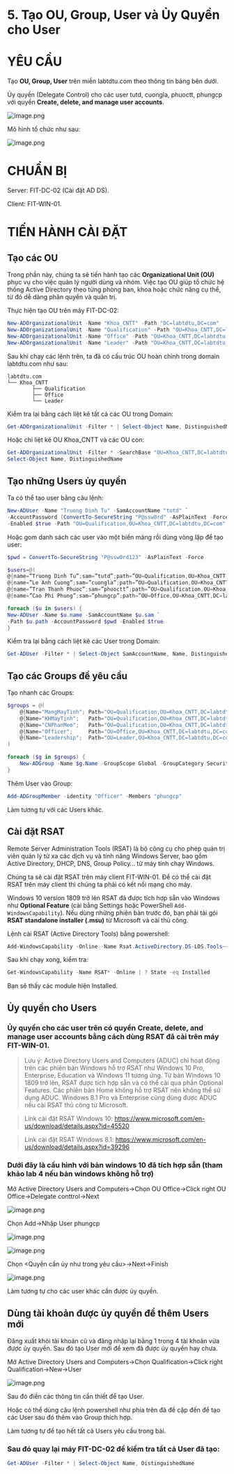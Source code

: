 # 5. Tạo OU, Group, User và Ủy Quyền cho User

# YÊU CẦU

Tạo **OU, Group, User** trên miền labtdtu.com theo thông tin bảng bên dưới.

Ủy quyền (Delegate Control) cho các user tutd, cuongla, phuoctt, phungcp với quyền **Create, delete, and manage user accounts**.

![image.png](images/image.png)

Mô hình tổ chức như sau:

![image.png](images/image%201.png)

# CHUẨN BỊ

Server: FIT-DC-02 (Cài đặt AD DS).

Client: FIT-WIN-01.

# TIẾN HÀNH CÀI ĐẶT

## Tạo các OU

Trong phần này, chúng ta sẽ tiến hành tạo các **Organizational Unit (OU)** phục vụ cho việc quản lý người dùng và nhóm. Việc tạo OU giúp tổ chức hệ thống Active Directory theo từng phòng ban, khoa hoặc chức năng cụ thể, từ đó dễ dàng phân quyền và quản trị.

Thực hiện tạo OU trên máy FIT-DC-02:

```powershell
New-ADOrganizationalUnit -Name "Khoa_CNTT" -Path "DC=labtdtu,DC=com"
New-ADOrganizationalUnit -Name "Qualification" -Path "OU=Khoa_CNTT,DC=labtdtu,DC=com"
New-ADOrganizationalUnit -Name "Office" -Path "OU=Khoa_CNTT,DC=labtdtu,DC=com"
New-ADOrganizationalUnit -Name "Leader" -Path "OU=Khoa_CNTT,DC=labtdtu,DC=com"

```

Sau khi chạy các lệnh trên, ta đã có cấu trúc OU hoàn chỉnh trong domain labtdtu.com như sau:

```
labtdtu.com
└── Khoa_CNTT
		├── Qualification
		├── Office
		└── Leader
```

Kiểm tra lại bằng cách liệt kê tất cả các OU trong Domain:

```powershell
Get-ADOrganizationalUnit -Filter * | Select-Object Name, DistinguishedName
```

Hoặc chỉ liệt kê OU Khoa_CNTT và các OU con:

```powershell
Get-ADOrganizationalUnit -Filter * -SearchBase "OU=Khoa_CNTT,DC=labtdtu,DC=com" |
Select-Object Name, DistinguishedName
```

## Tạo những Users ủy quyền

Ta có thể tạo user bằng câu lệnh:

```powershell
New-ADUser -Name "Truong Dinh Tu" -SamAccountName "tutd" `
-AccountPassword (ConvertTo-SecureString "P@ssw0rd" -AsPlainText -Force) `
-Enabled $true -Path "OU=Qualification,OU=Khoa_CNTT,DC=labtdtu,DC=com"
```

Hoặc gom danh sách các user vào một biến mảng rồi dùng vòng lặp để tạo user:

```powershell
$pwd = ConvertTo-SecureString "P@ssw0rd123" -AsPlainText -Force

$users=@(
@{name=”Truong Dinh Tu”;sam=”tutd”;path=”OU=Qualification,OU=Khoa_CNTT,DC=labtdtu,DC=com”},
@{name=”Le Anh Cuong”;sam=”cuongla”;path=”OU=Qualification,OU=Khoa_CNTT,DC=labtdtu,DC=com”},
@{name=”Tran Thanh Phuoc”;sam=”phuoctt”;path=”OU=Qualification,OU=Khoa_CNTT,DC=labtdtu,DC=com”}, 
@{name=”Cao Phi Phung”;sam=”phungcp”;path=”OU=Office,OU=Khoa_CNTT,DC=labtdtu,DC=com”})

foreach ($u in $users) {
New-ADUser -Name $u.name -SamAccountName $u.sam `
-Path $u.path -AccountPassword $pwd -Enabled $true
}
```

Kiểm tra lại bằng cách liệt kê các User trong Domain:

```powershell
Get-ADUser -Filter * | Select-Object SamAccountName, Name, DistinguishedName
```

## Tạo các Groups đề yêu cầu

Tạo nhanh các Groups:

```powershell
$groups = @(
    @{Name="MangMayTinh"; Path="OU=Qualification,OU=Khoa_CNTT,DC=labtdtu,DC=com"},
    @{Name="KHMayTinh";   Path="OU=Qualification,OU=Khoa_CNTT,DC=labtdtu,DC=com"},
    @{Name="CNPhanMem";   Path="OU=Qualification,OU=Khoa_CNTT,DC=labtdtu,DC=com"},
    @{Name="Officer";     Path="OU=Office,OU=Khoa_CNTT,DC=labtdtu,DC=com"},
    @{Name="Leadership";  Path="OU=Leader,OU=Khoa_CNTT,DC=labtdtu,DC=com"}
)

foreach ($g in $groups) {
    New-ADGroup -Name $g.Name -GroupScope Global -GroupCategory Security -Path $g.Path
}

```

Thêm User vào Group:

```powershell
Add-ADGroupMember -identity "Officer" -Members "phungcp"
```

Làm tương tự với các Users khác.

## Cài đặt RSAT

Remote Server Administration Tools (RSAT) là bộ công cụ cho phép quản trị viên quản lý từ xa các dịch vụ và tính năng Windows Server, bao gồm Active Directory, DHCP, DNS, Group Policy… từ máy tính chạy Windows.

Chúng ta sẽ cài đặt RSAT trên máy client FIT-WIN-01. Để có thể cài đặt RSAT trên máy client thì chúng ta phải có kết nối mạng cho máy. 

Windows 10 version 1809 trở lên RSAT đã được tích hợp sẵn vào Windows như **Optional Feature** (cài bằng Settings hoặc PowerShell `Add-WindowsCapability`). Nếu dùng những phiên bản trước đó, bạn phải tải gói **RSAT standalone installer (.msu)** từ Microsoft và cài thủ công.

Lệnh cài RSAT (Active Directory Tools) bằng powershell:

```powershell
Add-WindowsCapability -Online -Name Rsat.ActiveDirectory.DS-LDS.Tools~~~~0.0.1.0
```

Sau khi chạy xong, kiểm tra:

```powershell
Get-WindowsCapability -Name RSAT* -Online | ? State -eq Installed
```

Bạn sẽ thấy các module hiện Installed.

## Ủy quyền cho Users

### Ủy quyền cho các user trên có quyền Create, delete, and manage user accounts bằng cách dùng RSAT đã cài trên máy FIT-WIN-01.

> Lưu ý: Active Directory Users and Computers (ADUC) chỉ hoạt động trên các phiên bản Windows hỗ trợ RSAT như Windows 10 Pro, Enterprise, Education và Windows 11 tương ứng. 
Từ bản Windows 10 1809 trở lên, RSAT được tích hợp sẵn và có thể cài qua phần Optional Features. Các phiên bản Home không hỗ trợ RSAT nên không thể sử dụng ADUC. Windows 8.1 Pro và Enterprise cũng dùng được ADUC nếu cài RSAT thủ công từ Microsoft.
> 

> Link cài đặt RSAT Windows 10: https://www.microsoft.com/en-us/download/details.aspx?id=45520
> 

> Link cài đặt RSAT Windows 8.1: https://www.microsoft.com/en-us/download/details.aspx?id=39296
> 

### Dưới đây là cấu hình với bản windows 10 đã tích hợp sẵn (tham khảo lab 4 nếu bản windows không hỗ trợ)

Mở Active Directory Users and Computers→Chọn OU Office→Click right OU Office→Delegate conttrol→Next

![image.png](images/image%202.png)

Chọn Add→Nhập User phungcp

![image.png](images/image%203.png)

![image.png](images/image%204.png)

Chọn <Quyền cần ủy như trong yêu cầu>→Next→Finish

![image.png](images/image%205.png)

Làm tương tự cho các user khác cần được ủy quyền.

## Dùng tài khoản được ủy quyền để thêm Users mới

Đăng xuất khỏi tài khoản cũ và đăng nhập lại bằng 1 trong 4 tài khoản vừa được ủy quyền. Sau đó tạo User mới để xem đã được ủy quyền hay chưa.

Mở Active Directory Users and Computers→Chọn Qualification→Click right Qualification→New→User

![image.png](images/image%206.png)

Sau đó điền các thông tin cần thiết để tạo User.

Hoặc có thể dùng câu lệnh powershell như phía trên đã đề cập đến để tạo các User sau đó thêm vào Group thích hợp.

Làm tương tự để tạo hết tất cả Users yêu cầu trong bài.

### Sau đó quay lại máy FIT-DC-02 để kiểm tra tất cả User đã tạo:

```powershell
Get-ADUser -Filter * | Select-Object Name, DistinguishedName
```